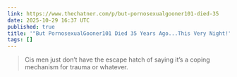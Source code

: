 ```yaml
---
link: https://www.thechatner.com/p/but-pornosexualgooner101-died-35
date: 2025-10-29 16:37 UTC
published: true
title: '"But PornosexualGooner101 Died 35 Years Ago...This Very Night!"'
tags: []
---
```


> Cis men just don’t have the escape hatch of saying it’s a coping mechanism for trauma or whatever.

